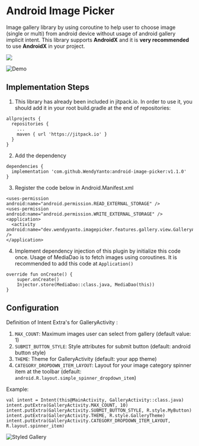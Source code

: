 # Android Image Picker

Image gallery library by using coroutine to help user to choose image (single or multi) from android device without usage of android gallery implicit intent. This library supports **AndroidX** and it is **very recommended** to use **AndroidX** in your project. 

[![](https://jitpack.io/v/WendyYanto/android-image-picker.svg)](https://jitpack.io/#WendyYanto/android-image-picker)

![Demo](https://github.com/WendyYanto/android-image-picker/blob/master/images/sample.png)

## Implementation Steps

1. This library has already been included in jitpack.io. In order to use it, you should add it in your root build.gradle at the end of repositories:
```
allprojects {
  repositories {
    ...
    maven { url 'https://jitpack.io' }
  }
}
```
2.  Add the dependency
```
dependencies {
  implementation 'com.github.WendyYanto:android-image-picker:v1.1.0'
}
```
3. Register the code below in Android.Manifest.xml
```
<uses-permission android:name="android.permission.READ_EXTERNAL_STORAGE" />
<uses-permission android:name="android.permission.WRITE_EXTERNAL_STORAGE" />
<application>
  <activity android:name="dev.wendyyanto.imagepicker.features.gallery.view.GalleryActivity" />
</application>
```
4. Implement dependency injection of this plugin by initialize this code once. Usage of MediaDao is to fetch images using coroutines. It is recommended to add this code at `Application()`
```
override fun onCreate() {
    super.onCreate()
    Injector.store(MediaDao::class.java, MediaDao(this))
}
``` 

## Configuration
Definition of Intent Extra's for GalleryActivity :
1. `MAX_COUNT`: Maximum images user can select from gallery (default value: 1)
2. `SUBMIT_BUTTON_STYLE`: Style attributes for submit button (default: android button style)
3. `THEME`: Theme for GalleryActivity (default: your app theme)
4. `CATEGORY_DROPDOWN_ITEM_LAYOUT`: Layout for your image category spinner item at the toolbar (default: `android.R.layout.simple_spinner_dropdown_item`)

Example: 
```
val intent = Intent(this@MainActivity, GalleryActivity::class.java)
intent.putExtra(GalleryActivity.MAX_COUNT, 10)
intent.putExtra(GalleryActivity.SUBMIT_BUTTON_STYLE, R.style.MyButton)
intent.putExtra(GalleryActivity.THEME, R.style.GalleryTheme)
intent.putExtra(GalleryActivity.CATEGORY_DROPDOWN_ITEM_LAYOUT, R.layout.spinner_item)
```
![Styled Gallery](https://github.com/WendyYanto/android-image-picker/blob/master/images/custom_sample.png)
